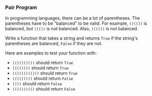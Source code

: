 ### Pair Program

In programming languages, there can be a lot of parentheses. The parentheses have to be "balanced" to be valid. For example, `()(())` is balanced, but `()())` is not balanced. Also, `)((())` is not balanced.

Write a function that takes a string and returns `True` if the string's parentheses are balanced, `False` if they are not.

Here are examples to test your function with:

 * `(()()()())` should return `True`
 * `(((())))` should return `True`
 * `(()((())()))` should return `True`
 * `((((((())` should return `False`
 * `()))` should return `False`
 * `(()()))(()` should return `False`
